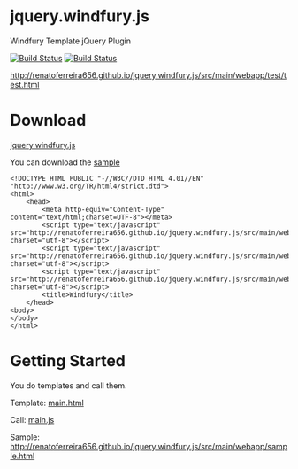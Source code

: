 jquery.windfury.js
========================================

Windfury Template jQuery Plugin

[![Build Status](https://travis-ci.org/renatoferreira656/jquery.windfury.js.png?branch=master)](https://travis-ci.org/renatoferreira656/jquery.windfury.js)
[![Build Status](https://api.shippable.com/projects/5414d8b3f82ab7ebd69ca70c/badge?branchName=master)](https://app.shippable.com/projects/5414d8b3f82ab7ebd69ca70c/builds/latest)

http://renatoferreira656.github.io/jquery.windfury.js/src/main/webapp/test/test.html

Download
========================================

[jquery.windfury.js](http://renatoferreira656.github.io/jquery.windfury.js/src/main/webapp/js/jquery.windfury.js)

You can download the [sample](https://github.com/renatoferreira656/jquery.windfury.js/releases/download/v1.0.0/windfury.zip)

    <!DOCTYPE HTML PUBLIC "-//W3C//DTD HTML 4.01//EN" "http://www.w3.org/TR/html4/strict.dtd">
    <html>
        <head>
            <meta http-equiv="Content-Type" content="text/html;charset=UTF-8"></meta>
            <script type="text/javascript" src="http://renatoferreira656.github.io/jquery.windfury.js/src/main/webapp/js/doT.js" charset="utf-8"></script>
            <script type="text/javascript" src="http://renatoferreira656.github.io/jquery.windfury.js/src/main/webapp/js/jquery.js" charset="utf-8"></script>
            <script type="text/javascript" src="http://renatoferreira656.github.io/jquery.windfury.js/src/main/webapp/js/jquery.windfury.js" charset="utf-8"></script>
            <title>Windfury</title>
        </head>
    <body>
    </body>
    </html>
    
Getting Started
========================================

You do templates and call them.

Template: [main.html](./src/main/webapp/page/Main.html)

Call: [main.js](./src/main/webapp/js/main.js)

Sample: http://renatoferreira656.github.io/jquery.windfury.js/src/main/webapp/sample.html






